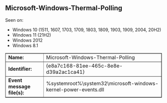 ## Microsoft-Windows-Thermal-Polling

Seen on:
* Windows 10 (1511, 1607, 1703, 1709, 1803, 1809, 1903, 1909, 2004, 20H2)
* Windows 11 (21H2)
* Windows 2012
* Windows 8.1

<table border="1" class="docutils">
  <tbody>
    <tr>
      <td><b>Name:</b></td>
      <td>Microsoft-Windows-Thermal-Polling</td>
    </tr>
    <tr>
      <td><b>Identifier:</b></td>
      <td>{e8a7c168-81ee-465c-8e8e-d39a2ac1ca41}</td>
    </tr>
    <tr>
      <td><b>Event message file(s):</b></td>
      <td>%systemroot%\system32\microsoft-windows-kernel-power-events.dll</td>
    </tr>
  </tbody>
</table>

&nbsp;

